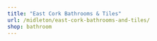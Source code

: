 ```yaml
---
title: "East Cork Bathrooms & Tiles"
url: /midleton/east-cork-bathrooms-and-tiles/
shop: bathroom
---
```

